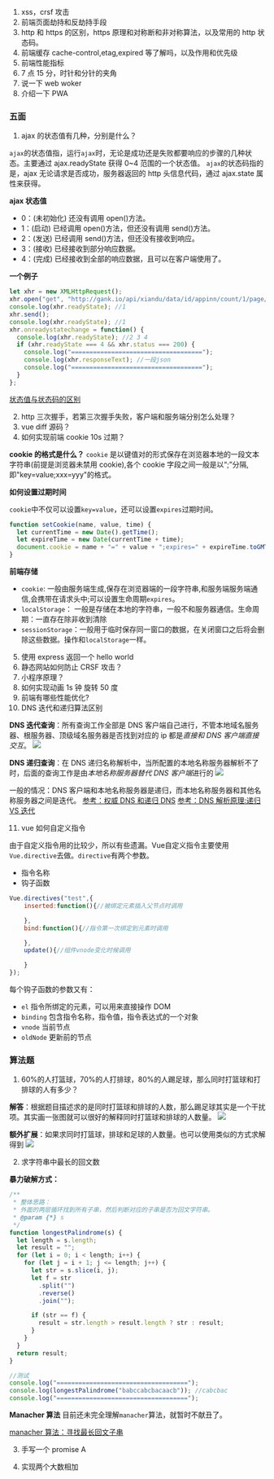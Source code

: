 1. xss，crsf 攻击
2. 前端页面劫持和反劫持手段
3. http 和 https 的区别，https 原理和对称断和非对称算法，以及常用的 http 状态码。
4. 前端缓存 cache-control,etag,expired 等了解吗，以及作用和优先级
5. 前端性能指标
6. 7 点 15 分，时针和分针的夹角
7. 说一下 web woker
8. 介绍一下 PWA

### 五面

1. ajax 的状态值有几种，分别是什么？

`ajax`的状态值指，运行`ajax`时，无论是成功还是失败都要响应的步骤的几种状态。主要通过 ajax.readyState 获得 0~4 范围的一个状态值。
`ajax`的状态码指的是，ajax 无论请求是否成功，服务器返回的 http 头信息代码，通过 ajax.state 属性来获得。

**ajax 状态值**

- 0：(未初始化) 还没有调用 open()方法。
- 1：(启动) 已经调用 open()方法，但还没有调用 send()方法。
- 2：(发送) 已经调用 send()方法，但还没有接收到响应。
- 3：(接收) 已经接收到部分响应数据。
- 4：(完成) 已经接收到全部的响应数据，且可以在客户端使用了。

**一个例子**

```js
let xhr = new XMLHttpRequest();
xhr.open("get", "http://gank.io/api/xiandu/data/id/appinn/count/1/page/1", true);
console.log(xhr.readyState); //1
xhr.send();
console.log(xhr.readyState); //1
xhr.onreadystatechange = function() {
  console.log(xhr.readyState); //2 3 4
  if (xhr.readyState === 4 && xhr.status === 200) {
    console.log("====================================");
    console.log(xhr.responseText); //一段json
    console.log("====================================");
  }
};
```

[状态值与状态码的区别](https://www.cnblogs.com/vikeykuo/p/10953555.html)

2. http 三次握手，若第三次握手失败，客户端和服务端分别怎么处理？
3. vue diff 源码？
4. 如何实现前端 cookie 10s 过期？


**cookie 的格式是什么？**
`cookie` 是以键值对的形式保存在浏览器本地的一段文本字符串(前提是浏览器未禁用 cookie),各个 cookie 字段之间一般是以“;”分隔,即"key=value;xxx=yyy"的格式。

**如何设置过期时间**

`cookie`中不仅可以设置`key=value`，还可以设置`expires`过期时间。

```js
function setCookie(name, value, time) {
  let currentTime = new Date().getTime();
  let expireTime = new Date(currentTime + time);
  document.cookie = name + "=" + value + ";expires=" + expireTime.toGMTString();
}
```

**前端存储**

- `cookie`: 一般由服务端生成,保存在浏览器端的一段字符串,和服务端服务端通信,会携带在请求头中;可以设置生命周期`expires`。
- `localStorage`： 一般是存储在本地的字符串，一般不和服务器通信。生命周期：一直存在除非收到清除
- `sessionStorage`：一般用于临时保存同一窗口的数据，在关闭窗口之后将会删除这些数据。操作和`localStorage`一样。

5. 使用 express 返回一个 hello world
6. 静态网站如何防止 CRSF 攻击？
7. 小程序原理？
8. 如何实现动画 1s 钟 旋转 50 度
9. 前端有哪些性能优化?
10. DNS 迭代和递归算法区别

**DNS 迭代查询**：所有查询工作全部是 DNS 客户端自己进行，不管本地域名服务器、根服务器、顶级域名服务器是否找到对应的 ip 都是*直接和 DNS 客户端直接交互*。
![](https://upload-images.jianshu.io/upload_images/1446087-c15f2ecb770d0ff0.png?imageMogr2/auto-orient/strip|imageView2/2/w/802/format/webp)

**DNS 递归查询**：在 DNS 递归名称解析中，当所配置的本地名称服务器解析不了时，后面的查询工作是由*本地名称服务器替代 DNS 客户端*进行的
![](https://upload-images.jianshu.io/upload_images/1446087-729b159e25523fe9.png?imageMogr2/auto-orient/strip|imageView2/2/w/799/format/webp)

一般的情况：DNS 客户端和本地名称服务器是递归，而本地名称服务器和其他名称服务器之间是迭代。
[参考：权威 DNS 和递归 DNS](https://www.alibabacloud.com/help/zh/doc-detail/60303.htm)
[参考：DNS 解析原理:递归 VS 迭代](https://www.jianshu.com/p/6b502d0f2ede)

11. vue 如何自定义指令

由于自定义指令用的比较少，所以有些遗漏。Vue自定义指令主要使用`Vue.directive`去做。`directive`有两个参数。

- 指令名称
- 钩子函数

```js
Vue.directives("test",{
    inserted:function(){//被绑定元素插入父节点时调用

    },
    bind:function(){//指令第一次绑定到元素时调用

    },
    update(){//组件vnode变化时候调用

    }
});

```

每个钩子函数的参数又有：
- `el` 指令所绑定的元素，可以用来直接操作 DOM
- `binding` 包含指令名称，指令值，指令表达式的一个对象
- `vnode` 当前节点
- `oldNode` 更新前的节点

### 算法题

1. 60%的人打篮球，70%的人打排球，80%的人踢足球，那么同时打篮球和打排球的人有多少？

**解答**：根据题目描述求的是同时打篮球和排球的人数，那么踢足球其实是一个干扰项。其实画一张图就可以很好的解释同时打篮球和排球的人数量。
![](/images/interview/a.png)

**额外扩展**：如果求同时打篮球，排球和足球的人数量。也可以使用类似的方式求解得到
![](/images/interview/b.png)

2. 求字符串中最长的回文数

**暴力破解方式：**

```js
/**
 * 整体思路：
 * 外面的两层循环找到所有子串，然后判断对应的子串是否为回文字符串。
 * @param {*} s
 */
function longestPalindrome(s) {
  let length = s.length;
  let result = "";
  for (let i = 0; i < length; i++) {
    for (let j = i + 1; j <= length; j++) {
      let str = s.slice(i, j);
      let f = str
        .split("")
        .reverse()
        .join("");

      if (str == f) {
        result = str.length > result.length ? str : result;
      }
    }
  }
  return result;
}

//测试
console.log("====================================");
console.log(longestPalindrome("babccabcbacaacb")); //cabcbac
console.log("====================================");
```

**Manacher 算法**
目前还未完全理解`manacher`算法，就暂时不献丑了。

[manacher 算法：寻找最长回文子串](https://mp.weixin.qq.com/s?__biz=MzIzMTE1ODkyNQ==&mid=2649410225&idx=1&sn=ed045e8edc3c49a436a328e5f0f37a55&chksm=f0b60f53c7c18645b4c04a69ad314723cce94ed56994d6f963c2275a2db8d85f973f15f508e4&mpshare=1&scene=23&srcid=1001JCsBlpxgUWjgixasChNQ#rd)

3. 手写一个 promise A

4) 实现两个大数相加

